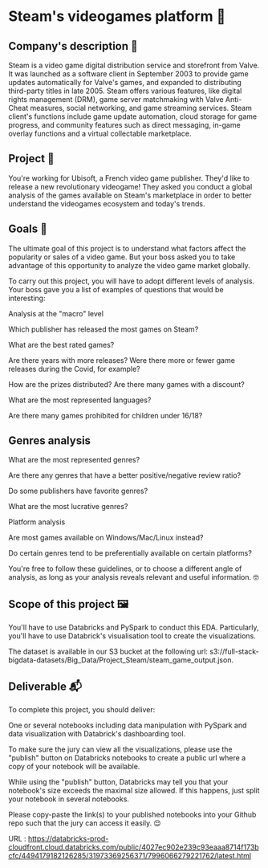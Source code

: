 # Steam's videogames platform 👾

## Company's description 📇
Steam is a video game digital distribution service and storefront from Valve. It was launched as a software client in September 2003 to provide game updates automatically for Valve's games, and expanded to distributing third-party titles in late 2005. Steam offers various features, like digital rights management (DRM), game server matchmaking with Valve Anti-Cheat measures, social networking, and game streaming services. Steam client's functions include game update automation, cloud storage for game progress, and community features such as direct messaging, in-game overlay functions and a virtual collectable marketplace.

## Project 🚧
You're working for Ubisoft, a French video game publisher. They'd like to release a new revolutionary videogame! They asked you conduct a global analysis of the games available on Steam's marketplace in order to better understand the videogames ecosystem and today's trends.

## Goals 🎯
The ultimate goal of this project is to understand what factors affect the popularity or sales of a video game. But your boss asked you to take advantage of this opportunity to analyze the video game market globally.

To carry out this project, you will have to adopt different levels of analysis. Your boss gave you a list of examples of questions that would be interesting:

Analysis at the "macro" level

Which publisher has released the most games on Steam?

What are the best rated games?

Are there years with more releases? Were there more or fewer game releases during the Covid, for example?

How are the prizes distributed? Are there many games with a discount?

What are the most represented languages?

Are there many games prohibited for children under 16/18?

## Genres analysis

What are the most represented genres?

Are there any genres that have a better positive/negative review ratio?

Do some publishers have favorite genres?

What are the most lucrative genres?

Platform analysis

Are most games available on Windows/Mac/Linux instead?

Do certain genres tend to be preferentially available on certain platforms?

You're free to follow these guidelines, or to choose a different angle of analysis, as long as your analysis reveals relevant and useful information. 🤓

## Scope of this project 🖼️
You'll have to use Databricks and PySpark to conduct this EDA. Particularly, you'll have to use Databrick's visualisation tool to create the visualizations.

The dataset is available in our S3 bucket at the following url: s3://full-stack-bigdata-datasets/Big_Data/Project_Steam/steam_game_output.json.

## Deliverable 📬
To complete this project, you should deliver:

One or several notebooks including data manipulation with PySpark and data visualization with Databrick's dashboarding tool.

To make sure the jury can view all the visualizations, please use the "publish" button on Databricks notebooks to create a public url where a copy of your notebook will be available.

While using the "publish" button, Databricks may tell you that your notebook's size exceeds the maximal size allowed. If this happens, just split your notebook in several notebooks.

Please copy-paste the link(s) to your published notebooks into your Github repo such that the jury can access it easily. 😌

URL : https://databricks-prod-cloudfront.cloud.databricks.com/public/4027ec902e239c93eaaa8714f173bcfc/4494179182126285/31973369256371/7996066279221762/latest.html

